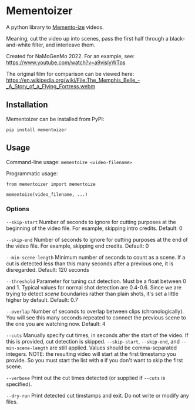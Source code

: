# Mementoizer

A python library to [Memento-ize](https://en.wikipedia.org/wiki/Memento_(film)) videos.

Meaning, cut the video up into scenes, pass the first half through a black-and-white filter, and interleave them.

Created for NaMoGenMo 2022. For an example, see:
https://www.youtube.com/watch?v=a9vislyWTps


The original film for comparison can be viewed here:
https://en.wikipedia.org/wiki/File:The_Memphis_Belle_-_A_Story_of_a_Flying_Fortress.webm

## Installation
Mementoizer can be installed from PyPI:

`pip install mementoizer`

## Usage

Command-line usage:
`mementoize <video-filename>`

Programmatic usage:
```
from mementoizer import mementoize

mementoize(video_filename, ...)
```

### Options

`--skip-start` Number of seconds to ignore for cutting purposes at the beginning of the video file. For example, skipping intro credits. Default: 0

`--skip-end` Number of seconds to ignore for cutting purposes at the end of the video file. For example, skipping end credits. Default: 0

`--min-scene-length` Minimum number of seconds to count as a scene. If a cut is detected less than this many seconds after a previous one, it is disregarded. Default: 120 seconds

`--threshold` Parameter for tuning cut detection. Must be a float between 0 and 1. Typical values for normal shot detection are 0.4-0.6. Since we are trying to detect _scene_ boundaries rather than plain shots, it's set a little higher by default. Default: 0.7

`--overlap` Number of seconds to overlap between clips (chronologically). You will see this many seconds repeated to connect the previous scene to the one you are watching now. Default: 4

`--cuts` Manually specify cut times, in seconds after the start of the video. If this is provided, cut detection is skipped. `--skip-start`, `--skip-end`, and `--min-scene-length` are still applied. Values should be comma-separated integers.
NOTE: the resulting video will start at the first timestamp you provide. So you must start the list with `0` if you don't want to skip the first scene.

`--verbose` Print out the cut times detected (or supplied if `--cuts` is specified).

`--dry-run` Print detected cut timstamps and exit. Do not write or modify any files.
